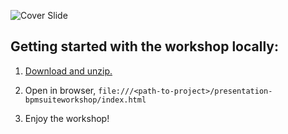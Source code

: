 ![Cover Slide](https://raw.githubusercontent.com/eschabell/presentation-bpmsuite-rewards-workshop/master/cover.png)

Getting started with the workshop locally:
------------------------------------------

1. [Download and unzip.](https://github.com/eschabell/presentation-bpmworkshop/archive/master.zip)

2. Open in browser, `file:///<path-to-project>/presentation-bpmsuiteworkshop/index.html`

3. Enjoy the workshop! 
